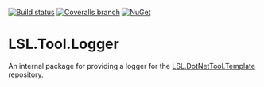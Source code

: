 [![Build status](https://img.shields.io/appveyor/ci/alunacjones/lsl-tool-logger.svg)](https://ci.appveyor.com/project/alunacjones/lsl-tool-logger)
[![Coveralls branch](https://img.shields.io/coverallsCoverage/github/alunacjones/LSL.Tool.Logger)](https://coveralls.io/github/alunacjones/LSL.Tool.Logger)
[![NuGet](https://img.shields.io/nuget/v/LSL.Tool.Logger.svg)](https://www.nuget.org/packages/LSL.Tool.Logger/)

# LSL.Tool.Logger

An internal package for providing a logger for the [LSL.DotNetTool.Template](https://github.com/alunacjones/LSL.DotNetTool.Template/tree/master) repository.
